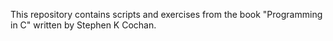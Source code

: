 This repository contains scripts and exercises from the book "Programming in C" written by Stephen K Cochan.
